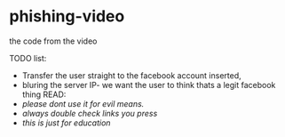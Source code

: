 # phishing-video
the code from the video

TODO list:
- Transfer the user straight to the facebook account inserted,
- bluring the server IP- we want the user to think thats a legit facebook thing
READ:
- *please dont use it for evil means.*
- *always double check links you press*
- *this is just for education*
